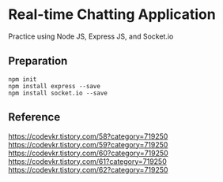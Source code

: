 # Real-time Chatting Application

Practice using Node JS, Express JS, and Socket.io

## Preparation

```
npm init
npm install express --save
npm install socket.io --save
```
## Reference
https://codevkr.tistory.com/58?category=719250 <br>
https://codevkr.tistory.com/59?category=719250 <br>
https://codevkr.tistory.com/60?category=719250 <br>
https://codevkr.tistory.com/61?category=719250 <br>
https://codevkr.tistory.com/62?category=719250
